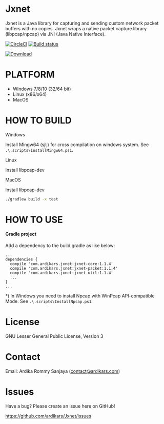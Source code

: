 
Jxnet
=====

Jxnet is a Java library for capturing and sending custom network packet buffers with no copies.
Jxnet wraps a native packet capture library (libpcap/npcap) via JNI (Java Native Interface).

[![CircleCI](https://circleci.com/gh/jxnet/Jxnet/tree/master.svg?style=svg)](https://circleci.com/gh/jxnet/Jxnet/tree/master)
[![Build status](https://ci.appveyor.com/api/projects/status/xqfqnfc3y5jh8dr8/branch/master?svg=true)](https://ci.appveyor.com/project/ardikars/jxnet)

[ ![Download](https://api.bintray.com/packages/ardikars/maven/com.ardikars.jxnet/images/download.svg?version=1.1.4) ](https://bintray.com/ardikars/maven/com.ardikars.jxnet/1.1.4/link)


PLATFORM
========

  - Windows 7/8/10 (32/64 bit)
  - Linux (x86/x64)
  - MacOS


HOW TO BUILD
============

Windows

Install Mingw64 (sjlj) for cross compilation on windows system. See ```.\.scripts\InstallMingw64.ps1```.

Linux

Install libpcap-dev

MacOS

Install libpcap-dev

```sh
./gradlew build -x test
```


HOW TO USE
==========

#### Gradle project ####
Add a dependency to the build.gradle as like below:

```
...
dependencies {
  compile 'com.ardikars.jxnet:jxnet-core:1.1.4'
  compile 'com.ardikars.jxnet:jxnet-packet:1.1.4'
  compile 'com.ardikars.jxnet:jxnet-util:1.1.4'
  ...
}
...
```

*) In Windows you need to install Npcap with WinPcap API-compatible Mode. See ```.\.scripts\InstallNpcap.ps1```.


License
=======

GNU Lesser General Public License, Version 3


Contact
=======

Email: Ardika Rommy Sanjaya (contact@ardikars.com)


Issues
======

Have a bug? Please create an issue here on GitHub!

https://github.com/ardikars/Jxnet/issues

